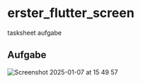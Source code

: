 # erster_flutter_screen

tasksheet aufgabe 

## Aufgabe

![Screenshot 2025-01-07 at 15 49 57](https://github.com/user-attachments/assets/ea32f19c-b6d2-447d-8161-c605c019a064)
